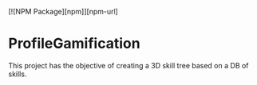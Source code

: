 [![NPM Package][npm]][npm-url]

# ProfileGamification

This project has the objective of creating a 3D skill tree based on a DB of skills.
